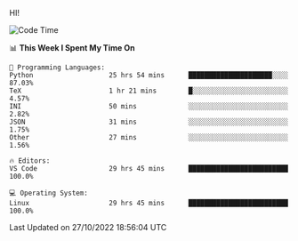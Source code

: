 HI! 
<!--START_SECTION:waka-->
![Code Time](http://img.shields.io/badge/Code%20Time-142%20hrs%2030%20mins-blue)

📊 **This Week I Spent My Time On** 

```text
💬 Programming Languages: 
Python                   25 hrs 54 mins      █████████████████████░░░░   87.03% 
TeX                      1 hr 21 mins        █░░░░░░░░░░░░░░░░░░░░░░░░   4.57% 
INI                      50 mins             ░░░░░░░░░░░░░░░░░░░░░░░░░   2.82% 
JSON                     31 mins             ░░░░░░░░░░░░░░░░░░░░░░░░░   1.75% 
Other                    27 mins             ░░░░░░░░░░░░░░░░░░░░░░░░░   1.56%

🔥 Editors: 
VS Code                  29 hrs 45 mins      █████████████████████████   100.0%

💻 Operating System: 
Linux                    29 hrs 45 mins      █████████████████████████   100.0%

```


 Last Updated on 27/10/2022 18:56:04 UTC
<!--END_SECTION:waka-->
